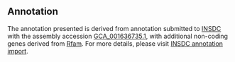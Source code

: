 

Annotation
----------

The annotation presented is derived from annotation submitted to
[INSDC](http://www.insdc.org) with the assembly accession
[GCA\_001636735.1](http://www.ebi.ac.uk/ena/data/view/GCA_001636735.1),
with additional non-coding genes derived from
[Rfam](http://rfam.xfam.org/). For more details, please visit [INSDC
annotation
import](http://ensemblgenomes.org/info/data/insdc_annotation).
